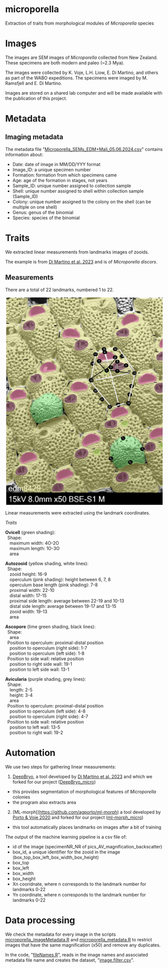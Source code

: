 # microporella
Extraction of traits from morphological modules of _Microporella_ species

# Images

The images are SEM images of _Microporella_ collected from New Zealand. These specimens are both modern and paleo (~2.3 Mya).

The images were collected by K. Voje, L.H. Liow, E. Di Martino, and others as part of the WABO expeditions. The specimens were imaged by M. Ramsfjell and E. Di Martino.

Images are stored on a shared lab computer and will be made available with the publication of this project.

# Metadata

## Imaging metadata

The metadata file "[Microporella_SEMs_EDM+Mali_05.06.2024.csv](https://github.com/megbalk/microporella/blob/main/Data/Microporella_SEMs_EDM%2BMali_05.06.2024.csv)" contains information about:
- Date: date of image in MM/DD/YYY format
- Image_ID: a unique specimen number
- Formation: formation from which specimens came
- Age: age of the formation in stages, not years
- Sample_ID: unique number assigned to collection sample
- Shell: unique number assigned to shell within collection sample (Sample_ID)
- Colony: unique number assigned to the colony on the shell (can be multiple on one shell)
- Genus: genus of the binomial
- Species: species of the binomial

# Traits

We extracted linear measurements from landmarks images of zooids.

The example is from [Di Martino et al. 2023](https://doi.org/10.1002/lom3.10563) and is of _Microporella discors_.

## Measurements

There are a total of 22 landmarks, numbered 1 to 22.

![landmarks](Microporella_landmarks.png)

Linear measurements were extracted using the landmark coordinates.

*Traits*

**Ovicell** (green shading):  
&ensp;Shape:  
&ensp;&ensp;maximum width: 4O-2O  
&ensp;&ensp;maximum length: 1O-3O  
&ensp;&ensp;area

**Autozooid** (yellow shading, white lines):  
&ensp;Shape:  
&ensp;&ensp;zooid height: 16-9  
&ensp;&ensp;operculum (pink shading): height between 6, 7, 8  
&ensp;&ensp;operculum base length (pink shading): 7-8  
&ensp;&ensp;proximal width: 22-10  
&ensp;&ensp;distal width: 17-15  
&ensp;&ensp;proximal side length: average between 22-19 and 10-13  
&ensp;&ensp;distal side length: average between 19-17 and 13-15  
&ensp;&ensp;zooid width: 19-13  
&ensp;&ensp;area

**Ascopore** (lime green shading, black lines):  
&ensp;Shape:  
&ensp;&ensp;area  
&ensp;Position to operculum: proximal-distal position  
&ensp;&ensp;position to operculum (right side): 1-7  
&ensp;&ensp;position to operculum (left side): 1-8  
&ensp;Position to side wall: relative position  
&ensp;&ensp;position to right side wall: 19-1  
&ensp;&ensp;position to left side wall: 13-1

**Avicularia** (purple shading, grey lines):  
&ensp;Shape:  
&ensp;&ensp;length: 2-5  
&ensp;&ensp;height: 3-4  
&ensp;&ensp;area  
&ensp;Position to operculum: proximal-distal position  
&ensp;&ensp;position to operculum (left side): 4-8  
&ensp;&ensp;position to operculum (right side): 4-7  
&ensp;Position to side wall: relative position  
&ensp;&ensp;position to left wall: 13-5  
&ensp;&ensp;position to right wall: 19-2

# Automation

We use two steps for gathering linear measurements:

1. [DeepBryo](https://github.com/agporto/DeepBryo/), a tool developed by [Di Martino et al. 2023](https://doi.org/10.1002/lom3.10563) and which we forked for our project ([DeepBryo_micro](https://github.com/megbalk/DeepBryo_micro))
  - this provides segmentation of morphological features of _Microporella_ colonies
  - the program also extracts area

2.  [ML-morph[(https://github.com/agporto/ml-morph) a tool developed by [Porto & Voje 2020](https://doi.org/10.1111/2041-210X.13373) and forked for our project ([ml-morph_micro](https://github.com/megbalk/ml-morph_micro))
   - this tool automatically places landmarks on images after a bit of training

The output of the machine learning pipeline is a csv file of:
- id of the image (specimenNR_NR of pics_AV_magnification_backscatter)
- box_id, a unique identifier for the zooid in the image (box_top_box_left_box_width_box_height)
- box_top
- box_left
- box_width
- box_height
- Xn cooridnate, where n corresponds to the landmark number for landmarks 0-22
- Yn coordinate, where n corresponds to the landmark number for landmarks 0-22

# Data processing

We check the metadata for every image in the scripts [microporella_imageMetadata.R](https://github.com/megbalk/microporella/blob/main/Scripts/microporella_imageMetadata.R) and [microporella_metadata.R](https://github.com/megbalk/microporella/blob/main/Scripts/microporella_metadata.R) to restrict images that have the same magnification (x50) and remove any duplicates.

In the code, "[fileNames.R](https://github.com/megbalk/microporella/blob/main/Scripts/filterImages.R)", reads in the image names and associated metadata file name and creates the dataset, "[image.filter.csv](https://github.com/megbalk/microporella/blob/main/Data/image.filter.csv)".
